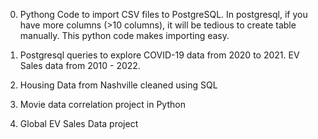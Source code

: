 0. Pythong Code to import CSV files to PostgreSQL. In postgresql, if you have more columns (>10 columns), it will be tedious to create table manually. This python code makes importing easy. 

1. Postgresql queries to explore COVID-19 data from 2020 to 2021. EV Sales data from 2010 - 2022. 

2. Housing Data from Nashville cleaned using SQL

3. Movie data correlation project in Python

4. Global EV Sales Data project

